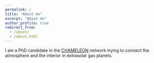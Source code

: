 ```yaml
---
permalink: /
title: "About me"
excerpt: "About me"
author_profile: true
redirect_from: 
  - /about/
  - /about.html
---
```


I am a PhD candidate in the [CHAMELEON](https://chameleon.wp.st-andrews.ac.uk "CHAMELEON") network trying to connect the atmosphere and the interior in extrasolar gas planets.
